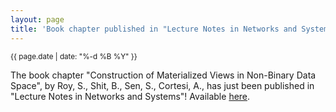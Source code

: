```yaml
---
layout: page
title: 'Book chapter published in "Lecture Notes in Networks and Systems"!'
---
```


<small>{{ page.date | date: "%-d %B %Y" }}</small>

The book chapter "Construction of Materialized Views in Non-Binary Data Space", by Roy, S., Shit, B., Sen, S., Cortesi, A., has just been published in "Lecture Notes in Networks and Systems"! Available [here](https://doi.org/10.1007/978-981-16-4294-4_7).
